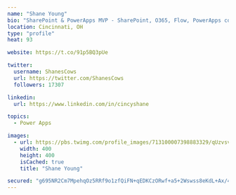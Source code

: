 ```yaml
---
name: "Shane Young"
bio: "SharePoint & PowerApps MVP - SharePoint, O365, Flow, PowerApps consulting? @PowerApps911 | Pure Snark? You found it."
location: Cincinnati, OH
type: "profile"
heat: 93

website: https://t.co/91p5BQ3pUe

twitter:
  username: ShanesCows
  url: https://twitter.com/ShanesCows
  followers: 17307

linkedin:
  url: https://www.linkedin.com/in/cincyshane

topics:
  - Power Apps

images:
  - url: https://pbs.twimg.com/profile_images/713100007398883329/qUzvsvQ3_400x400.jpg
    width: 400
    height: 400
    isCached: true
    title: "Shane Young"

secured: "g695NR2Cm7MpehqOz5RRf9o1zfQiFN+qEDKCzORwf+a5+2Wswss8eKdL+Ax/4cRsnCxj8wMHcmLRr37nQyr+Jenu2aAP3DaIX7fzCSyaFFAOjj8oU1bVKg4E4VIxXG8bDINwn7+7zoahUR2q6igDm/KfmaguRlFgcGNL5ict3ahY0q5oF1+IUhW6gTA8fN42aZO0lMdHxV+MubKP/TIrCtS9j33SVDx3HDhAaouPvHL6GCSM19SxBs5w3pTu3sfG6Jo5dhGkVU32rYffHAFjPDejzz68zaK+GFBOkpDg8LmQ47EkgzOC6ssqXyK+vcm3yhgYnKn8C7u2UPomQe+Z8NLXbK/2uUKT8Ny5V7R8MUU5pyuhSAmxFJv9dLcUdVFc43yQy5epXWbXEfOl3fHz36q4HEogvvkxcbMY3kdhoLU=;uQpIC8I6V5/ILwYAWwEUfQ=="
---
```



